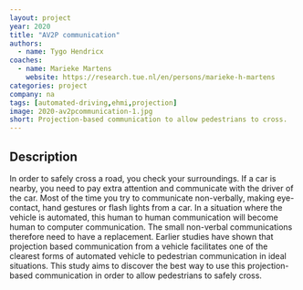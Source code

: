 ```yaml
---
layout: project
year: 2020
title: "AV2P communication"
authors:
  - name: Tygo Hendricx
coaches:
  - name: Marieke Martens
    website: https://research.tue.nl/en/persons/marieke-h-martens
categories: project
company: na
tags: [automated-driving,ehmi,projection]
image: 2020-av2pcommunication-1.jpg
short: Projection-based communication to allow pedestrians to cross.
---
```


## Description
In order to safely cross a road, you check your surroundings. If a car is nearby, you need to pay extra attention and communicate with the driver of the car. Most of the time you try to communicate non-verbally, making eye-contact, hand gestures or flash lights from a car. In a situation where the vehicle is automated, this human to human communication will become human to computer communication. The small non-verbal communications therefore need to have a replacement. Earlier studies have shown that projection based communication from a vehicle facilitates one of the clearest forms of automated vehicle to pedestrian communication in ideal situations. This study aims to discover the best way to use this projection-based communication in order to allow pedestrians to safely cross.